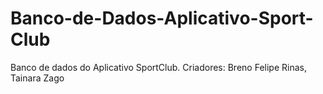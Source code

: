 # Banco-de-Dados-Aplicativo-Sport-Club
Banco de dados do Aplicativo SportClub. Criadores: Breno Felipe Rinas, Tainara Zago
